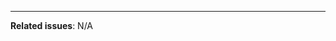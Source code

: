 <!-- Optional: Provide additional context (beyond the PR title). -->

---

<!-- Optional: link a GitHub issue.
     Example: "Fixes #123" will auto-close #123 when the PR is merged. -->

**Related issues**: N/A
